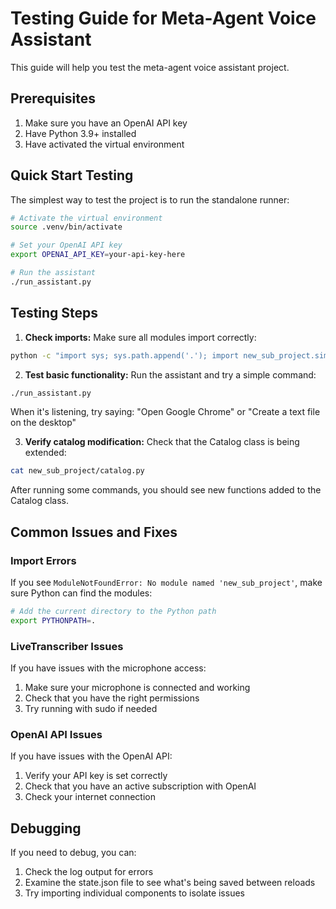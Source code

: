 # Testing Guide for Meta-Agent Voice Assistant

This guide will help you test the meta-agent voice assistant project.

## Prerequisites

1. Make sure you have an OpenAI API key
2. Have Python 3.9+ installed
3. Have activated the virtual environment

## Quick Start Testing

The simplest way to test the project is to run the standalone runner:

```bash
# Activate the virtual environment
source .venv/bin/activate

# Set your OpenAI API key
export OPENAI_API_KEY=your-api-key-here

# Run the assistant
./run_assistant.py
```

## Testing Steps

1. **Check imports:** Make sure all modules import correctly:

```bash
python -c "import sys; sys.path.append('.'); import new_sub_project.simple_prototype; print('All modules imported successfully!')"
```

2. **Test basic functionality:** Run the assistant and try a simple command:

```bash
./run_assistant.py
```

When it's listening, try saying: "Open Google Chrome" or "Create a text file on the desktop"

3. **Verify catalog modification:** Check that the Catalog class is being extended:

```bash
cat new_sub_project/catalog.py
```

After running some commands, you should see new functions added to the Catalog class.

## Common Issues and Fixes

### Import Errors

If you see `ModuleNotFoundError: No module named 'new_sub_project'`, make sure Python can find the modules:

```bash
# Add the current directory to the Python path
export PYTHONPATH=.
```

### LiveTranscriber Issues

If you have issues with the microphone access:

1. Make sure your microphone is connected and working
2. Check that you have the right permissions
3. Try running with sudo if needed

### OpenAI API Issues

If you have issues with the OpenAI API:

1. Verify your API key is set correctly
2. Check that you have an active subscription with OpenAI
3. Check your internet connection

## Debugging

If you need to debug, you can:

1. Check the log output for errors
2. Examine the state.json file to see what's being saved between reloads
3. Try importing individual components to isolate issues 